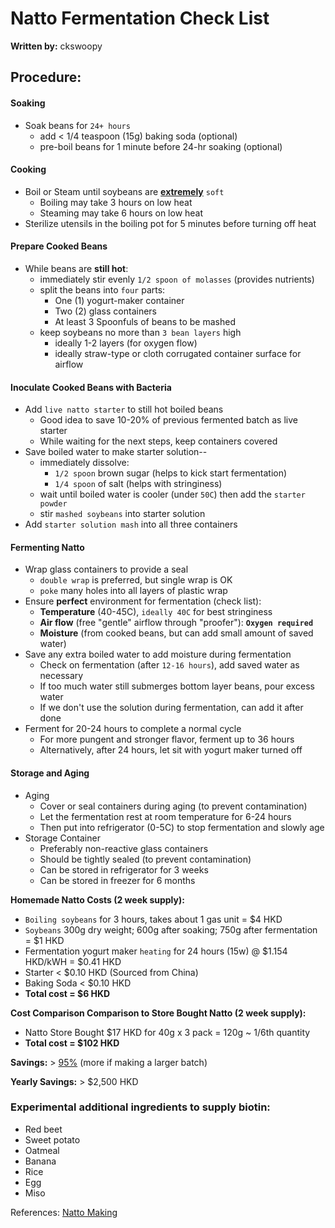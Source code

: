 # Natto Fermentation Check List  

**Written by:** ckswoopy

## **Procedure:**

#### Soaking
* Soak beans for `24+ hours` 
    * add < 1/4 teaspoon (15g) baking soda (optional)
    * pre-boil beans for 1 minute before 24-hr soaking (optional)
    
#### Cooking
* Boil or Steam until soybeans are <u>**extremely**</u> `soft`
    * Boiling may take 3 hours on low heat
    * Steaming may take 6 hours on low heat
* Sterilize utensils in the boiling pot for 5 minutes before turning off heat

#### Prepare Cooked Beans
* While beans are **still hot**:
    * immediately stir evenly `1/2 spoon of molasses` (provides nutrients)
	* split the beans into `four` parts:
		* One (1) yogurt-maker container
		* Two (2) glass containers
		* At least 3 Spoonfuls of beans to be mashed
	* keep soybeans no more than `3 bean layers` high
	    * ideally 1-2 layers (for oxygen flow)
	    * ideally straw-type or cloth corrugated container surface for airflow

#### Inoculate Cooked Beans with Bacteria
* Add `live natto starter` to still hot boiled beans
    * Good idea to save 10-20% of previous fermented batch as live starter
    * While waiting for the next steps, keep containers covered
* Save boiled water to make starter solution-- 
	* immediately dissolve:
	    * `1/2 spoon` brown sugar (helps to kick start fermentation)
	    * `1/4 spoon` of salt (helps with stringiness)
	* wait until boiled water is cooler (under `50C`) then add the `starter powder`
	* stir `mashed soybeans` into starter solution
* Add `starter solution mash` into all three containers

#### Fermenting Natto
* Wrap glass containers to provide a seal
    * `double wrap` is preferred, but single wrap is OK
    * `poke` many holes into all layers of plastic wrap 
* Ensure **perfect** environment for fermentation (check list):
    * **Temperature** (40-45C), `ideally 40C` for best stringiness
    * **Air flow** (free "gentle" airflow through "proofer"): **`Oxygen required`**
    * **Moisture** (from cooked beans, but can add small amount of saved water)
* Save any extra boiled water to add moisture during fermentation
    * Check on fermentation (after `12-16 hours`), add saved water as necessary
    * If too much water still submerges bottom layer beans, pour excess water
    * If we don't use the solution during fermentation, can add it after done
* Ferment for 20-24 hours to complete a normal cycle
    * For more pungent and stronger flavor, ferment up to 36 hours
    * Alternatively, after 24 hours, let sit with yogurt maker turned off

#### Storage and Aging
* Aging
    * Cover or seal containers during aging (to prevent contamination)
    * Let the fermentation rest at room temperature for 6-24 hours
    * Then put into refrigerator (0-5C) to stop fermentation and slowly age
* Storage Container
    * Preferably non-reactive glass containers
    * Should be tightly sealed (to prevent contamination)
    * Can be stored in refrigerator for 3 weeks
    * Can be stored in freezer for 6 months

**Homemade Natto Costs (2 week supply):**
* `Boiling soybeans` for 3 hours, takes about 1 gas unit = $4 HKD
* `Soybeans` 300g dry weight; 600g after soaking; 750g after fermentation = $1 HKD
* Fermentation yogurt maker `heating` for 24 hours (15w) @ $1.154 HKD/kWH = $0.41 HKD
* Starter < $0.10 HKD (Sourced from China)
* Baking Soda < $0.10 HKD
* **Total cost = $6 HKD**

**Cost Comparison Comparison to Store Bought Natto (2 week supply):** 
* Natto Store Bought $17 HKD for 40g x 3 pack = 120g ~ 1/6th quantity
* **Total cost = $102 HKD**

**Savings:** > <u>95%</u> (more if making a larger batch)

**Yearly Savings:** > $2,500 HKD

### Experimental additional ingredients to supply biotin:
* Red beet
* Sweet potato
* Oatmeal
* Banana
* Rice
* Egg
* Miso

References: 
    [Natto Making](http://www.tahoescience.org/wp-content/uploads/2011/10/LTFedEvent-2008-natto-making.pdf)
